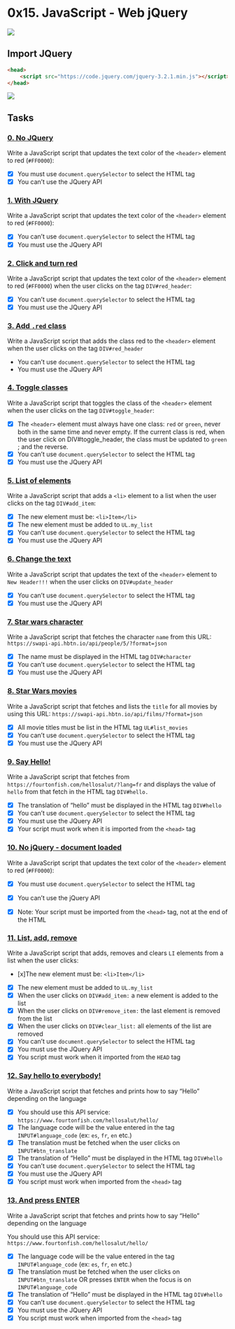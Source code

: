 # 0x15. JavaScript - Web jQuery

![](https://s3.amazonaws.com/intranet-projects-files/holbertonschool-higher-level_programming+/305/4724718.jpg)

## Import JQuery
```html
<head>
    <script src="https://code.jquery.com/jquery-3.2.1.min.js"></script>
</head>
```
![](https://s3.amazonaws.com/intranet-projects-files/holbertonschool-higher-level_programming+/305/1f1ihd.jpg)

## Tasks

### [0. No JQuery](./0-script.js)
Write a JavaScript script that updates the text color of the `<header>` element to red (`#FF0000`):

- [x] You must use `document.querySelector` to select the HTML tag
- [x] You can’t use the JQuery API

### [1. With JQuery](./1-script.js)
Write a JavaScript script that updates the text color of the `<header>` element to red (`#FF0000`):

- [x] You can’t use `document.querySelector` to select the HTML tag
- [x] You must use the JQuery API

### [2. Click and turn red](./2-script.js)
Write a JavaScript script that updates the text color of the `<header>` element to red (`#FF0000`) when the user clicks on the tag `DIV#red_header`:

- [x] You can’t use `document.querySelector` to select the HTML tag
- [x] You must use the JQuery API

### [3. Add `.red` class](./3-script.js)
Write a JavaScript script that adds the class red to the `<header>` element when the user clicks on the tag `DIV#red_header`

- You can’t use `document.querySelector` to select the HTML tag
- You must use the JQuery API

### [4. Toggle classes](./4-script.js)
Write a JavaScript script that toggles the class of the `<header>` element when the user clicks on the tag `DIV#toggle_header`:

- [x] The `<header>` element must always have one class: `red` or `green`, never both in the same time and never empty.
If the current class is red, when the user click on DIV#toggle_header, the class must be updated to `green` ; and the reverse.
- [x] You can’t use `document.querySelector` to select the HTML tag
- [x] You must use the JQuery API

### [5. List of elements](./5-script.js)
Write a JavaScript script that adds a `<li>` element to a list when the user clicks on the tag `DIV#add_item`:

- [x] The new element must be: `<li>Item</li>`
- [x] The new element must be added to `UL.my_list`
- [x] You can’t use `document.querySelector` to select the HTML tag
- [x] You must use the JQuery API

### [6. Change the text](./6-script.js)
Write a JavaScript script that updates the text of the `<header>` element to `New Header!!!` when the user clicks on `DIV#update_header`

- [x] You can’t use `document.querySelector` to select the HTML tag
- [x] You must use the JQuery API

### [7. Star wars character](./7-script.js)
Write a JavaScript script that fetches the character `name` from this URL: `https://swapi-api.hbtn.io/api/people/5/?format=json`

- [x] The name must be displayed in the HTML tag `DIV#character`
- [x] You can’t use `document.querySelector` to select the HTML tag
- [x] You must use the JQuery API

### [8. Star Wars movies](./8-script.js)
Write a JavaScript script that fetches and lists the `title` for all movies by using this URL: `https://swapi-api.hbtn.io/api/films/?format=json`

- [x] All movie titles must be list in the HTML tag `UL#list_movies`
- [x] You can’t use `document.querySelector` to select the HTML tag
- [x] You must use the JQuery API

### [9. Say Hello!](./9-script.js)
Write a JavaScript script that fetches from `https://fourtonfish.com/hellosalut/?lang=fr` and displays the value of `hello` from that fetch in the HTML tag `DIV#hello.`

- [x] The translation of “hello” must be displayed in the HTML tag `DIV#hello`
- [x] You can’t use `document.querySelector` to select the HTML tag
- [x] You must use the JQuery API
- [x] Your script must work when it is imported from the `<head>` tag

### [10. No jQuery - document loaded](./100-script.js)
Write a JavaScript script that updates the text color of the `<header>` element to red (`#FF0000`):

- [x] You must use `document.querySelector` to select the HTML tag
- [x] You can’t use the jQuery API
- [x] Note: Your script must be imported from the `<head>` tag, not at the end of the HTML


### [11. List, add, remove](./101-script.js)
Write a JavaScript script that adds, removes and clears `LI` elements from a list when the user clicks:

- [x]The new element must be: `<li>Item</li>`
- [x] The new element must be added to `UL.my_list`
- [x] When the user clicks on `DIV#add_item:` a new element is added to the list
- [x] When the user clicks on `DIV#remove_item:` the last element is removed from the list
- [x] When the user clicks on `DIV#clear_list:` all elements of the list are removed
- [x] You can’t use `document.querySelector` to select the HTML tag
- [x] You must use the JQuery API
- [x] You script must work when it imported from the `HEAD` tag

### [12. Say hello to everybody!](./102-script.js)
Write a JavaScript script that fetches and prints how to say “Hello” depending on the language

- [x] You should use this API service: `https://www.fourtonfish.com/hellosalut/hello/`
- [x] The language code will be the value entered in the tag `INPUT#language_code` (ex: `es`, `fr`, `en` etc.)
- [x] The translation must be fetched when the user clicks on `INPUT#btn_translate`
- [x] The translation of “Hello” must be displayed in the HTML tag `DIV#hello`
- [x] You can’t use `document.querySelector` to select the HTML tag
- [x] You must use the JQuery API
- [x] You script must work when imported from the `<head>` tag

### [13. And press ENTER](./103-script.js)
Write a JavaScript script that fetches and prints how to say “Hello” depending on the language

You should use this API service: `https://www.fourtonfish.com/hellosalut/hello/`
- [x] The language code will be the value entered in the tag `INPUT#language_code` (ex: `es`, `fr`, `en` etc.)
- [x] The translation must be fetched when the user clicks on `INPUT#btn_translate` OR presses `ENTER` when the focus is on `INPUT#language_code`
- [x] The translation of “Hello” must be displayed in the HTML tag `DIV#hello`
- [x] You can’t use `document.querySelector` to select the HTML tag
- [x] You must use the JQuery API
- [x] You script must work when imported from the `<head>` tag
